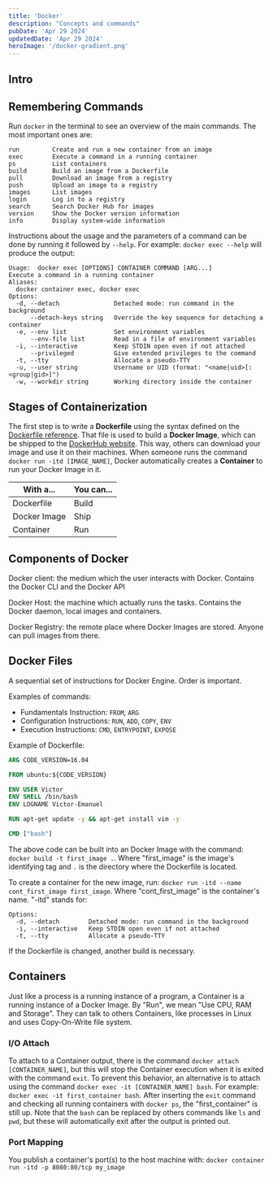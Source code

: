 ```yaml
---
title: 'Docker'
description: "Concepts and commands"
pubDate: 'Apr 29 2024'
updatedDate: 'Apr 29 2024'
heroImage: '/docker-gradient.png'
---
```


## Intro

## Remembering Commands

Run `docker` in the terminal to see an overview of the main commands. The most important ones are:

```terminal
run         Create and run a new container from an image
exec        Execute a command in a running container
ps          List containers
build       Build an image from a Dockerfile
pull        Download an image from a registry
push        Upload an image to a registry
images      List images
login       Log in to a registry
search      Search Docker Hub for images
version     Show the Docker version information
info        Display system-wide information
```

Instructions about the usage and the parameters of a command can be done by running it followed by `--help`. For example: `docker exec --help` will produce the output:

```terminal
Usage:  docker exec [OPTIONS] CONTAINER COMMAND [ARG...]
Execute a command in a running container
Aliases:
  docker container exec, docker exec
Options:
  -d, --detach               Detached mode: run command in the background
      --detach-keys string   Override the key sequence for detaching a container
  -e, --env list             Set environment variables
      --env-file list        Read in a file of environment variables
  -i, --interactive          Keep STDIN open even if not attached
      --privileged           Give extended privileges to the command
  -t, --tty                  Allocate a pseudo-TTY
  -u, --user string          Username or UID (format: "<name|uid>[:<group|gid>]")
  -w, --workdir string       Working directory inside the container
```

## Stages of Containerization

The first step is to write a **Dockerfile** using the syntax defined on the [Dockerfile reference](https://docs.docker.com/reference/dockerfile/). That file is used to build a **Docker Image**, which can be shipped to the [DockerHub website](https://hub.docker.com/). This way, others can download your image and use it on their machines. When someone runs the command `docker run -itd [IMAGE_NAME]`, Docker automatically creates a **Container** to run your Docker Image in it.

| With a... | You can... |
| --- | --- |
| Dockerfile | Build |
| Docker Image | Ship |
| Container | Run |

## Components of Docker

Docker client: the medium which the user interacts with Docker. Contains the Docker CLI and the Docker API

Docker Host: the machine which actually runs the tasks. Contains the Docker daemon, local images and containers.

Docker Registry: the remote place where Docker Images are stored. Anyone can pull images from there.

## Docker Files

A sequential set of instructions for Docker Engine. Order is important.

Examples of commands:

- Fundamentals Instruction: `FROM`, `ARG`
- Configuration Instructions: `RUN`, `ADD`, `COPY`, `ENV`
- Execution Instructions: `CMD`, `ENTRYPOINT`, `EXPOSE`

Example of Dockerfile:

```Dockerfile
ARG CODE_VERSION=16.04

FROM ubuntu:${CODE_VERSION}

ENV USER Victor
ENV SHELL /bin/bash
ENV LOGNAME Victor-Emanuel

RUN apt-get update -y && apt-get install vim -y

CMD ["bash"]
```

The above code can be built into an Docker Image with the command: `docker build -t first_image .`. Where "first_image" is the image's identifying tag and `.` is the directory where the Dockerfile is located.

To create a container for the new image, run: `docker run -itd --name cont_first_image first_image`. Where "cont_first_image" is the container's name. "-itd" stands for:

```terminal
Options:
  -d, --detach        Detached mode: run command in the background
  -i, --interactive   Keep STDIN open even if not attached
  -t, --tty           Allocate a pseudo-TTY
```

If the Dockerfile is changed, another build is necessary.

## Containers

Just like a process is a running instance of a program, a Container is a running instance of a Docker Image. By "Run", we mean "Use CPU, RAM and Storage". They can talk to others Containers, like processes in Linux and uses Copy-On-Write file system.

### I/O Attach

To attach to a Container output, there is the command `docker attach [CONTAINER_NAME]`, but this will stop the Container execution when it is exited with the command `exit`. To prevent this behavior, an alternative is to attach using the command `docker exec -it [CONTAINER_NAME] bash`. For example: `docker exec -it first_container bash`. After inserting the `exit` command and checking all running containers with `docker ps`, the "first_container" is still up. Note that the `bash` can be replaced by others commands like `ls` and `pwd`, but these will automatically exit after the output is printed out.

### Port Mapping

You publish a container's port(s) to the host machine with: `docker container run -itd -p 8080:80/tcp my_image`
